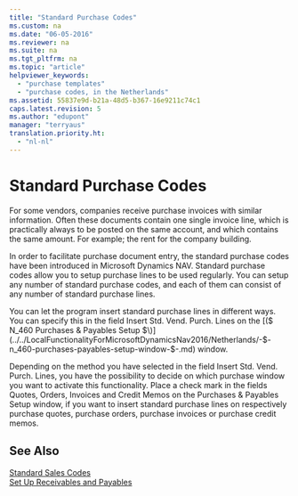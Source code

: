 ```yaml
---
title: "Standard Purchase Codes"
ms.custom: na
ms.date: "06-05-2016"
ms.reviewer: na
ms.suite: na
ms.tgt_pltfrm: na
ms.topic: "article"
helpviewer_keywords: 
  - "purchase templates"
  - "purchase codes, in the Netherlands"
ms.assetid: 55837e9d-b21a-48d5-b367-16e9211c74c1
caps.latest.revision: 5
ms.author: "edupont"
manager: "terryaus"
translation.priority.ht: 
  - "nl-nl"
---
```

# Standard Purchase Codes
For some vendors, companies receive purchase invoices with similar information. Often these documents contain one single invoice line, which is practically always to be posted on the same account, and which contains the same amount. For example; the rent for the company building.  
  
 In order to facilitate purchase document entry, the standard purchase codes have been introduced in Microsoft Dynamics NAV. Standard purchase codes allow you to setup purchase lines to be used regularly. You can setup any number of standard purchase codes, and each of them can consist of any number of standard purchase lines.  
  
 You can let the program insert standard purchase lines in different ways. You can specify this in the field Insert Std. Vend. Purch. Lines on the [\($ N\_460 Purchases & Payables Setup $\)](../../LocalFunctionalityForMicrosoftDynamicsNav2016/Netherlands/-$-n_460-purchases-payables-setup-window-$-.md) window.  
  
 Depending on the method you have selected in the field Insert Std. Vend. Purch. Lines, you have the possibility to decide on which purchase window you want to activate this functionality. Place a check mark in the fields Quotes, Orders, Invoices and Credit Memos on the Purchases & Payables Setup window, if you want to insert standard purchase lines on respectively purchase quotes, purchase orders, purchase invoices or purchase credit memos.  
  
## See Also  
 [Standard Sales Codes](../../LocalFunctionalityForMicrosoftDynamicsNav2016/Netherlands/standard-sales-codes.md)   
 [Set Up Receivables and Payables](../../Finance/set-up-receivables-and-payables.md)